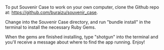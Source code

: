 To put Souvenir Case to work on your own computer, clone the Github repo at: https://github.com/buraizu/souvenir_case.

Change into the Souvenir Case directory, and run "bundle install" in the terminal to install the necessary Ruby Gems.

When the gems are finished installing, type "shotgun" into the terminal and you'll receive a message about where to find the app running. Enjoy!

